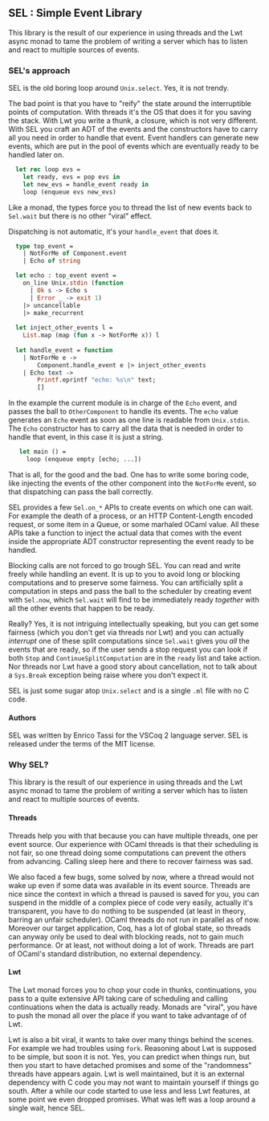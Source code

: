 ## SEL : Simple Event Library

This library is the result of our experience in using threads and the Lwt async
monad to tame the problem of writing a server which has to listen and react to
multiple sources of events.

### SEL's approach

SEL is the old boring loop around `Unix.select`. Yes, it is not trendy.

The bad point is that you have to "reify" the state around the interruptible
points of computation. With threads it's the OS that does it for you saving the
stack. With Lwt you write a thunk, a closure, which is not very different.
With SEL you craft an ADT of the events and the constructors have to carry all
you need in order to handle that event. Event handlers can generate new events,
which are put in the pool of events which are eventually ready to be handled
later on.

```ocaml
  let rec loop evs =
    let ready, evs = pop evs in
    let new_evs = handle_event ready in
    loop (enqueue evs new_evs)
```

Like a monad, the types force you to thread the list of new events back to
`Sel.wait` but there is no other "viral" effect.

Dispatching is not automatic, it's your `handle_event` that does it.

```ocaml
  type top_event =
    | NotForMe of Component.event
    | Echo of string

  let echo : top_event event =
    on_line Unix.stdin (function
      | Ok s -> Echo s
      | Error _ -> exit 1)
    |> uncancellable
    |> make_recurrent
      
  let inject_other_events l =
    List.map (map (fun x -> NotForMe x)) l
      
  let handle_event = function
    | NotForMe e ->
        Component.handle_event e |> inject_other_events
    | Echo text ->
        Printf.eprintf "echo: %s\n" text;
        []        
```

In the example the current module is in charge of the `Echo` event, and passes
the ball to `OtherComponent` to handle its events. The `echo` value generates
an `Echo` event as soon as one line is readable from `Unix.stdin`. The `Echo`
constructor has to carry all the data that is needed in order to handle that
event, in this case it is just a string.

```ocaml
   let main () =
     loop (enqueue empty [echo; ...])
```

That is all, for the good and the bad. One has to write some boring code, like
injecting the events of the other component into the `NotForMe` event, so that
dispatching can pass the ball correctly.

SEL provides a few `Sel.on_*` APIs to create events on which one can wait.
For example the death of a process, or an HTTP Content-Length encoded request,
or some item in a Queue, or some marhaled OCaml value.
All these APIs take a function to inject the actual data that comes with the
event inside the appropriate ADT constructor representing the event ready to be
handled.

Blocking calls are not forced to go trough SEL. You can read and write freely
while handling an event. It is up to you to avoid long or blocking computations
and to preserve some fairness. You can artificially split a computation in
steps and pass the ball to the scheduler by creating event with `Sel.now`,
which `Sel.wait` will find to be immediately ready *together* with all the
other events that happen to be ready.

Really? Yes, it is not intriguing intellectually speaking, but you can get some
fairness (which you don't get via threads nor Lwt) and you can actually
*interrupt* one of these split computations since `Sel.wait` gives you *all* the
events that are ready, so if the user sends a stop request you can look if both
`Stop` and `ContinueSplitComputation` are in the `ready` list and take action.
Nor threads nor Lwt have a good story about cancellation, not to talk about
a `Sys.Break` exception being raise where you don't expect it.

SEL is just some sugar atop `Unix.select` and is a single `.ml` file with no C
code.

#### Authors

SEL was written by Enrico Tassi for the VSCoq 2 language server.
SEL is released under the terms of the MIT license.

### Why SEL?

This library is the result of our experience in using threads and the Lwt async
monad to tame the problem of writing a server which has to listen and react to
multiple sources of events.

#### Threads

Threads help you with that because you can have multiple threads, one per event
source. Our experience with OCaml threads is that their scheduling is not fair,
so one thread doing some computations can prevent the others from advancing.
Calling sleep here and there to recover fairness was sad.

We also faced
a few bugs, some solved by now, where a thread would not wake up even if some
data was available in  its event source. Threads are nice since the context in
which a thread is paused is saved for you, you can suspend in the middle of a
complex piece of code very easily, actually it's transparent, you have to do
nothing to be suspended (at least in theory, barring an unfair scheduler).
OCaml threads do not run in parallel as of now. Moreover our target
application, Coq, has a lot of global state, so threads can anyway only be used
to deal with blocking reads, not to gain much performance. Or at least, not
without doing a lot of work.
Threads are part of OCaml's standard distribution, no external dependency.

#### Lwt

The Lwt monad forces you to chop your code in thunks, continuations, you pass
to a quite extensive API taking care of scheduling and calling continuations
when the data is actually ready. Monads are "viral", you have to push the monad
all over the place if you want to take advantage of of Lwt.

Lwt is also a bit viral, it wants to take over many things behind the scenes.
For example we had troubles using `fork`. Reasoning about Lwt is supposed to be
simple, but soon it is not. Yes, you can predict when things run, but then you
start to have detached promises and some of the "randomness" threads have
appears again.
Lwt is well maintained, but it is an external dependency with C code you may
not want to maintain yourself if things go south. After a while our code started
to use less and less Lwt features, at some point we even dropped promises.
What was left was a loop around a single wait, hence SEL.
